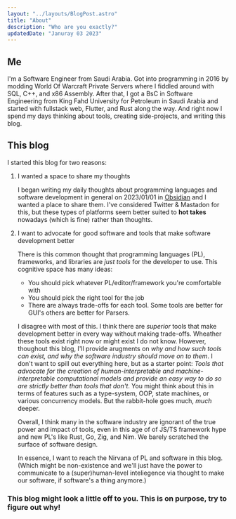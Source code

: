 ```yaml
---
layout: "../layouts/BlogPost.astro"
title: "About"
description: "Who are you exactly?"
updatedDate: "Januray 03 2023"
---
```



## Me

I'm a Software Engineer from Saudi Arabia. Got into programming in 2016 by modding World Of Warcraft Private Servers where I fiddled around with SQL, C++, and x86 Assembly. After that, I got a BsC in Software Engineering from King Fahd University for Petroleum in Saudi Arabia and started with fullstack web, Flutter, and Rust along the way. And right now I spend my days thinking about tools, creating side-projects, and writing this blog.


## This blog
I started this blog for two reasons:

1. I wanted a space to share my thoughts

    I began writing my daily thoughts about programming languages and software development in general on 2023/01/01 in [Obsidian](https://obsidian.md/) and I wanted a place to share them. I've considered Twitter & Mastadon for this, but these types of platforms seem better suited to **hot takes** nowadays (which is fine) rather than thoughts.

2. I want to advocate for good software and tools that make software development better

    There is this common thought that programming languages (PL), frameworks, and libraries are *just tools* for the developer to use. This cognitive space has many ideas:
    - You should pick whatever PL/editor/framework you're comfortable with
    - You should pick the right tool for the job
    - There are always trade-offs for each tool. Some tools are better for GUI's others are better for Parsers.

    I disagree with most of this. I think there are *superior* tools that make development better in every way without making trade-offs. Wheather these tools exist right now or might exist I do not know. However, thoughout this blog, I'll provide arugments on *why and how such tools can exist, and why the software industry should move on to them*. I don't want to spill out everything here, but as a starter point: *Tools that advocate for the creation of human-interpretable and machine-interpretable computational models and provide an easy way to do so are strictly better than tools that don't*. You might think about this in terms of features such as a type-system, OOP, state machines, or various concurrency models. But the rabbit-hole goes much, *much* deeper.

    Overall, I think many in the software industry are ignorant of the true power and impact of tools, even in this age of of JS/TS framework hype and new PL's like Rust, Go, Zig, and Nim. We barely scratched the surface of software design.

    In essence, I want to reach the Nirvana of PL and software in this blog. (Which might be non-existence and we'll just have the power to communicate to a (super)human-level inteliegence via thought to make our software, if software's a thing anymore.)

### This blog might look a little off to you. This is on purpose, try to figure out why!
